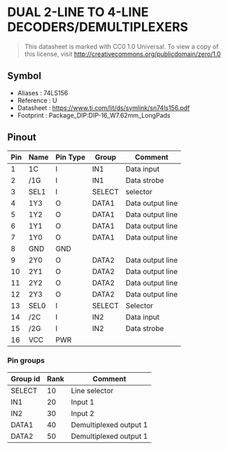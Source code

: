 # DUAL 2-LINE TO 4-LINE DECODERS/DEMULTIPLEXERS

> This datasheet is marked with CC0 1.0
> Universal. To view a copy of this license, visit
> http://creativecommons.org/publicdomain/zero/1.0

## Symbol

* Aliases : 74LS156
* Reference : U
* Datasheet : https://www.ti.com/lit/ds/symlink/sn74ls156.pdf
* Footprint : Package_DIP:DIP-16_W7.62mm_LongPads

## Pinout

|Pin|Name|Pin Type|Group|Comment|
|---|---|---|---|---|
|1|1C|I|IN1|Data input|
|2|/1G|I|IN1|Data strobe|
|3|SEL1|I|SELECT|selector|
|4|1Y3|O|DATA1|Data output line|
|5|1Y2|O|DATA1|Data output line|
|6|1Y1|O|DATA1|Data output line|
|7|1Y0|O|DATA1|Data output line|
|8|GND|GND|||
|9|2Y0|O|DATA2|Data output line|
|10|2Y1|O|DATA2|Data output line|
|11|2Y2|O|DATA2|Data output line|
|12|2Y3|O|DATA2|Data output line|
|13|SEL0|I|SELECT|Selector|
|14|/2C|I|IN2|Data input|
|15|/2G|I|IN2|Data strobe|
|16|VCC|PWR|||

### Pin groups

|Group id|Rank|Comment|
|---|---|---|
|SELECT|10|Line selector|
|IN1|20|Input 1|
|IN2|30|Input 2|
|DATA1|40|Demultiplexed output 1|
|DATA2|50|Demultiplexed output 1|
